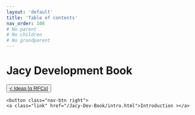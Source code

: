 ```yaml
---
layout: 'default'
title: 'Table of contents'
nav_order: 108
# No parent
# No children
# No grandparent
---
```


# Jacy Development Book
<div class="nav-btn-block">
    <button class="nav-btn left">
    <a class="link" href="/Jacy-Dev-Book/ideas">< Ideas [α RFCs]</a>
</button>

    <button class="nav-btn right">
    <a class="link" href="/Jacy-Dev-Book/intro.html">Introduction ></a>
</button>

</div>
